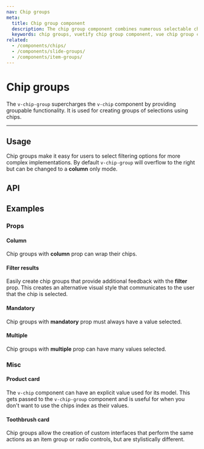 ```yaml
---
nav: Chip groups
meta:
  title: Chip group component
  description: The chip group component combines numerous selectable chips into single or multiple lines.
  keywords: chip groups, vuetify chip group component, vue chip group component
related:
  - /components/chips/
  - /components/slide-groups/
  - /components/item-groups/
---
```


# Chip groups

The `v-chip-group` supercharges the `v-chip` component by providing groupable functionality. It is used for creating groups of selections using chips.

<!-- ![chip-groups Entry](https://cdn.vuetifyjs.com/docs/images/components-temp/v-chip-groups/v-chip-groups-entry.png) -->

---

## Usage

Chip groups make it easy for users to select filtering options for more complex implementations. By default `v-chip-group` will overflow to the right but can be changed to a **column** only mode.

<usage name="v-chip-group" />

<entry />

## API

<api-inline />

## Examples

### Props

#### Column

Chip groups with **column** prop can wrap their chips.

<example file="v-chip-group/prop-column" />

#### Filter results

Easily create chip groups that provide additional feedback with the **filter** prop. This creates an alternative visual style that communicates to the user that the chip is selected.

<example file="v-chip-group/prop-filter" />

#### Mandatory

Chip groups with **mandatory** prop must always have a value selected.

<example file="v-chip-group/prop-mandatory" />

#### Multiple

Chip groups with **multiple** prop can have many values selected.

<example file="v-chip-group/prop-multiple" />

### Misc

#### Product card

The `v-chip` component can have an explicit value used for its model. This gets passed to the `v-chip-group` component and is useful for when you don't want to use the chips index as their values.

<example file="v-chip-group/misc-product-card" />

#### Toothbrush card

Chip groups allow the creation of custom interfaces that perform the same actions as an item group or radio controls, but are stylistically different.

<example file="v-chip-group/misc-toothbrush-card" />
